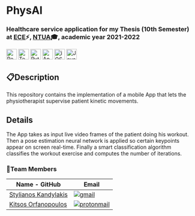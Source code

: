 # <b> PhysAI</b>

### Healthcare service application for my Thesis (10th Semester) at [ECE](https://www.ece.ntua.gr/en)⚡, [NTUA](https://www.ntua.gr/en)🎓, academic year 2021-2022

<img alt="React" src = "https://img.shields.io/badge/React Native-61DAFB?style=for-the-badge&logo=react&logoColor=white" height="28"> <img alt="Tensorflow js" src = "https://img.shields.io/badge/Tensorflow js-FF6F00?style=for-the-badge&logo=tensorflow&logoColor=white" height="28"> <img alt="Python" src = "https://img.shields.io/badge/Python-3776AB?style=for-the-badge&logo=python&logoColor=white" height="28"> 
<img alt="Android" src = "https://img.shields.io/badge/Android-3DDC84?style=for-the-badge&logo=android&logoColor=white" height="28">
<img alt="iOS" src = "https://img.shields.io/badge/iOS-000000?style=for-the-badge&logo=iOS&logoColor=white" height="28">
<img alt="Javascript" src = "https://img.shields.io/badge/Javascript-F7DF1E?style=for-the-badge&logo=javascript&logoColor=white" height="28">

## 📋**Description**

This repository contains the implementation of a mobile App that lets the physiotherapist supervise patient kinetic movements. 

## **Details**
The App takes as input live video frames of the patient doing his workout.
Then a pose estimation neural network is applied so certain keypoints appear on screen real-time.
Finally a smart classification algorithm classifies the workout exercise and computes the number of iterations.


### 👔Team Members

| Name - GitHub                                     | Email                   |
|----------------------------------------------------------------|-------------------------|
| [Stylianos Kandylakis](https://github.com/stylkand/) |  <a href = "mailto:stelkcand@gmail.com" target="_blank"><img alt="gmail" src = "https://img.shields.io/badge/Gmail-D14836?style=for-the-badge&logo=gmail&logoColor=white">   |
| [Kitsos Orfanopoulos](https://github.com/kitsorfan)               | <a href = "mailto:kitsorfan@protonmail.com" target="_blank"><img alt="protonmail" src = "https://img.shields.io/badge/ProtonMail-8B89CC?style=for-the-badge&logo=protonmail&logoColor=white" ></a>|


